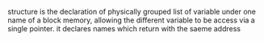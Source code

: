 structure is the declaration of physically grouped list of variable under one name of a block memory, allowing the different variable to be access via a single pointer. it declares names which return with the saeme address
